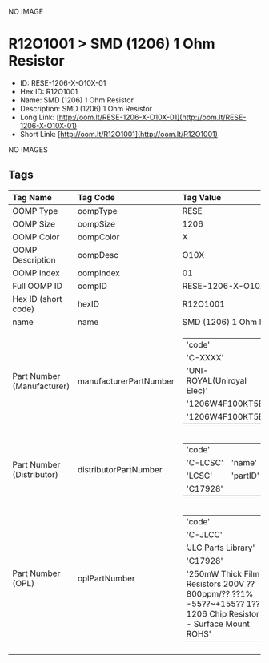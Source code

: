 


  
NO IMAGE  
# R12O1001 > SMD (1206) 1 Ohm Resistor

- ID: RESE-1206-X-O10X-01
- Hex ID: R12O1001
- Name: SMD (1206) 1 Ohm Resistor
- Description: SMD (1206) 1 Ohm Resistor
- Long Link: [http://oom.lt/RESE-1206-X-O10X-01](http://oom.lt/RESE-1206-X-O10X-01)
- Short Link: [http://oom.lt/R12O1001](http://oom.lt/R12O1001)
  
NO IMAGES  
## Tags
  

|Tag Name|Tag Code|Tag Value|
| :--- | :--- | :--- |
|OOMP Type|oompType|RESE|
|OOMP Size|oompSize|1206|
|OOMP Color|oompColor|X|
|OOMP Description|oompDesc|O10X|
|OOMP Index|oompIndex|01|
|Full OOMP ID|oompID|RESE-1206-X-O10X-01|
|Hex ID (short code)|hexID|R12O1001|
|name|name|SMD (1206) 1 Ohm Resistor|
|Part Number (Manufacturer)|manufacturerPartNumber|<table><tr><td>'code'</td></tr><tr><td> 'C-XXXX'</td><td> 'name'</td></tr><tr><td> 'UNI-ROYAL(Uniroyal Elec)'</td><td> 'partID'</td></tr><tr><td> '1206W4F100KT5E'</td><td> 'partName'</td></tr><tr><td> '1206W4F100KT5E'</td></tr></table>|
|Part Number (Distributor)|distributorPartNumber|<table><tr><td>'code'</td></tr><tr><td> 'C-LCSC'</td><td> 'name'</td></tr><tr><td> 'LCSC'</td><td> 'partID'</td></tr><tr><td> 'C17928'</td></tr></table>|
|Part Number (OPL)|oplPartNumber|<table><tr><td>'code'</td></tr><tr><td> 'C-JLCC'</td><td> 'name'</td></tr><tr><td> 'JLC Parts Library'</td><td> 'partID'</td></tr><tr><td> 'C17928'</td><td> 'partName'</td></tr><tr><td> '250mW Thick Film Resistors 200V ??800ppm/?? ??1% -55??~+155?? 1?? 1206  Chip Resistor - Surface Mount ROHS'</td></tr></table>|
||||
